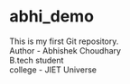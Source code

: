 # abhi_demo
This is my first Git repository.
<br>
Author - Abhishek Choudhary
<br>
B.tech student
<br>
college - JIET Universe

